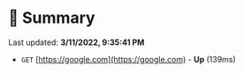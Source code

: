 # 📖 Summary
Last updated: **3/11/2022, 9:35:41 PM**

- `GET` [https://google.com](https://google.com) - **Up** (139ms)

